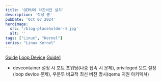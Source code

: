 ```yaml
---
title: 'QEMU에 라즈비안 설치'
description: '작성 중'
pubDate: 'Oct 07 2024'
heroImage: 
  src: '/blog-placeholder-4.jpg'
  alt: ''
tags: ["Linux", "Kernel"]
series: "Linux Kernel"
---
```


[Guide](https://azeria-labs.com/emulate-raspberry-pi-with-qemu/)
[Loop Device](https://www.lenovo.com/us/en/glossary/loop-device/?orgRef=https%253A%252F%252Fwww.google.com%252F&srsltid=AfmBOooEigEwZHL0w-3GUvmXSuVx3iexUbaKzVzSxkJUXrgS3p4uIlkH)
[Guide1](https://interrupt.memfault.com/blog/emulating-raspberry-pi-in-qemu)
* devcontainer 설정 시 포트 포워딩(나중 접속 시 문제), privileged 모드 설정(loop device 문제), 우분투 비교적 최신 버전 명시(qemu 지원 아키텍쳐)
